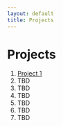 ```yaml
---
layout: default
title: Projects
---
```


# Projects

1. [Project 1](projects/project1.md)
2. TBD
3. TBD
4. TBD
5. TBD
6. TBD
7. TBD
